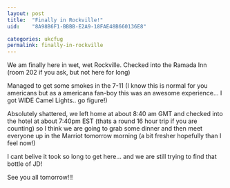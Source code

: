 ```yaml
---
layout: post
title:  "Finally in Rockville!"
uid:	"8A98B6F1-BBBB-E2A9-18FAE48B660136E8"

categories: ukcfug
permalink: finally-in-rockville
---
```

We am finally here in wet, wet Rockville. Checked into the Ramada Inn (room 202 if you ask, but not here for long)

Managed to get some smokes in the 7-11 (I know this is normal for you americans but as a americana fan-boy this was an awesome experience... I got WIDE Camel Lights.. go figure!)

Absolutely shattered, we left home at about 8:40 am GMT and checked into the hotel at about 7:40pm EST (thats a round 16 hour trip if you are counting) so I think we are going to grab some dinner and then meet everyone up in the Marriot tomorrow morning (a bit fresher hopefully than I feel now!)

I cant belive it took so long to get here... and we are still trying to find that bottle of JD!

See you all tomorrow!!!